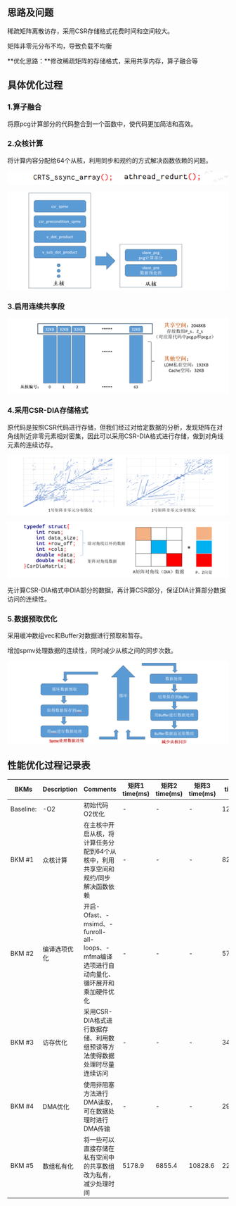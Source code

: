 ## 思路及问题

稀疏矩阵离散访存，采用CSR存储格式花费时间和空间较大。

矩阵非零元分布不均，导致负载不均衡

**优化思路：**修改稀疏矩阵的存储格式，采用共享内存，算子融合等

## 具体优化过程

### 1.算子融合

将原pcg计算部分的代码整合到一个函数中，使代码更加简洁和高效。

### 2.众核计算

将计算内容分配给64个从核，利用同步和规约的方式解决函数依赖的问题。

![image-20240307121749095](README/image-20240307121749095.png)

![image-20240307121854857](README/image-20240307121854857.png)

### 3.启用连续共享段

![image-20240307122028021](README/image-20240307122028021.png)

### 4.采用CSR-DIA存储格式

原代码是按照CSR代码进行存储，但我们经过对给定数据的分析，发现矩阵在对角线附近非零元素相对密集，因此可以采用CSR-DIA格式进行存储，做到对角线元素的连续访存。

![image-20240307122413227](README/image-20240307122413227.png)

![image-20240307122347561](README/image-20240307122347561.png)

先计算CSR-DIA格式中DIA部分的数据，再计算CSR部分，保证DIA计算部分数据访问的连续性。

### 5.数据预取优化

采用缓冲数组vec和Buffer对数据进行预取和暂存。

增加spmv处理数据的连续性，同时减少从核之间的同步次数。

![image-20240307122845077](README/image-20240307122845077.png)

## 性能优化过程记录表

| BKMs      | Description  | Comments                                                     | 矩阵1 time(ms) | 矩阵2 time(ms) | 矩阵3 time(ms) | time (ms) | speed up |
| --------- | ------------ | ------------------------------------------------------------ | -------------- | -------------- | -------------- | --------- | -------- |
| Baseline: | -O2          | 初始代码O2优化                                               | -              | -              | -              | 1283948.5 | 0.00%    |
| BKM #1    | 众核计算     | 在主核中开启从核，将计算任务分配到64个从核中，利用共享空间和规约/同步解决函数依赖 | -              | -              | -              | 82941.7   | 1548.01% |
| BKM #2    | 编译选项优化 | 开启-Ofast、-msimd、-funroll-all-loops、-mfma编译选项进行自动向量化、循环展开和乘加硬件优化 | -              | -              | -              | 57623.9   | 2228.15% |
| BKM #3    | 访存优化     | 采用CSR-DIA格式进行数据存储、利用数组预读等方法使得数据处理时尽量连续访问 | -              | -              | -              | 34271.8   | 3746.37% |
| BKM #4    | DMA优化      | 使用非阻塞方法进行DMA读取，可在数据处理时进行DMA传输         | -              | -              | -              | 29181.4   | 4399.89% |
| BKM #5    | 数组私有化   | 将一些可以直接存储在私有空间中的共享数组改为私有，减少处理时间 | 5178.9         | 6855.4         | 10828.6        | 22862.9   | 5615.86% |